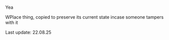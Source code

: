 Yea

WPlace thing, copied to preserve its current state incase someone tampers with it

Last update: 22.08.25

